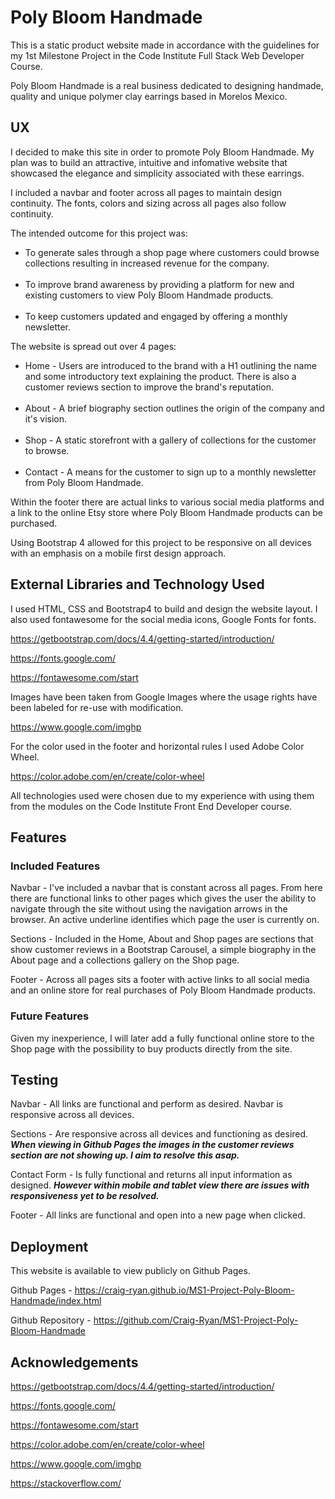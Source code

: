 # Poly Bloom Handmade 
<p>This is a static product website made in accordance with the guidelines for my 1st Milestone Project in the Code Institute Full Stack Web Developer Course.</p>

<p>Poly Bloom Handmade is a real business dedicated to designing handmade, quality and unique polymer clay earrings based in Morelos Mexico.</p>


## UX

<p>I decided to make this site in order to promote Poly Bloom Handmade. My plan was to build an attractive, intuitive and infomative website that showcased the elegance and simplicity associated with these earrings.</p>

<p>I included a navbar and footer across all pages to maintain design continuity. The fonts, colors and sizing across all pages also follow continuity.</p>

<p>The intended outcome for this project was:</p>
<ul>
<li>To generate sales through a shop page where customers could browse collections resulting in increased revenue for the company.</li><br>
<li>To improve brand awareness by providing a platform for new and existing customers to view Poly Bloom Handmade products.</li><br>
<li>To keep customers updated and engaged by offering a monthly newsletter.</li>
</ul>

<p>The website is spread out over 4 pages:</p>
<ul>
<li>Home - Users are introduced to the brand with a H1 outlining the name and some introductory text explaining the product. There is also a customer reviews section to improve the brand's reputation.</li><br>
<li>About - A brief biography section outlines the origin of the company and it's vision.</li><br>
<li>Shop - A static storefront with a gallery of collections for the customer to browse.</li><br>
<li>Contact - A means for the customer to sign up to a monthly newsletter from Poly Bloom Handmade.</li>
</ul>

<p>Within the footer there are actual links to various social media platforms and a link to the online Etsy store where Poly Bloom Handmade products can be purchased.</p>

<p>Using Bootstrap 4 allowed for this project to be responsive on all devices with an emphasis on a mobile first design approach.</p>

## External Libraries and Technology Used

<p>I used HTML, CSS and Bootstrap4 to build and design the website layout. I also used fontawesome for the social media icons, Google Fonts for fonts.

https://getbootstrap.com/docs/4.4/getting-started/introduction/

https://fonts.google.com/

https://fontawesome.com/start


Images have been taken from Google Images where the usage rights have been labeled for re-use with modification.

https://www.google.com/imghp

For the color used in the footer and horizontal rules I used Adobe Color Wheel.

https://color.adobe.com/en/create/color-wheel

All technologies used were chosen due to my experience with using them from the modules on the Code Institute Front End Developer course.</p>

## Features


### Included Features

Navbar - I've included a navbar that is constant across all pages. From here there are functional links to other pages which gives the user the ability to navigate through the site without using the navigation arrows in the browser. An active underline identifies which page the user is currently on.

Sections - Included in the Home, About and Shop pages are sections that show customer reviews in a Bootstrap Carousel, a simple biography in the About page and a collections gallery on the Shop page.

Footer - Across all pages sits a footer with active links to all social media and an online store for real purchases of Poly Bloom Handmade products.

### Future Features

Given my inexperience, I will later add a fully functional online store to the Shop page with the possibility to buy products directly from the site.

## Testing 

Navbar - All links are functional and perform as desired. Navbar is responsive across all devices.

Sections - Are responsive across all devices and functioning as desired. <strong><em>When viewing in Github Pages the images in the customer reviews section are not showing up. I aim to resolve this asap.</em></strong></strong>

Contact Form - Is fully functional and returns all input information as designed. <strong><em>However within mobile and tablet view there are issues with responsiveness yet to be resolved.</em></strong>

Footer - All links are functional and open into a new page when clicked.

## Deployment 

This website is available to view publicly on Github Pages.

Github Pages - https://craig-ryan.github.io/MS1-Project-Poly-Bloom-Handmade/index.html

Github Repository - https://github.com/Craig-Ryan/MS1-Project-Poly-Bloom-Handmade

## Acknowledgements


https://getbootstrap.com/docs/4.4/getting-started/introduction/

https://fonts.google.com/

https://fontawesome.com/start

https://color.adobe.com/en/create/color-wheel

https://www.google.com/imghp

https://stackoverflow.com/


